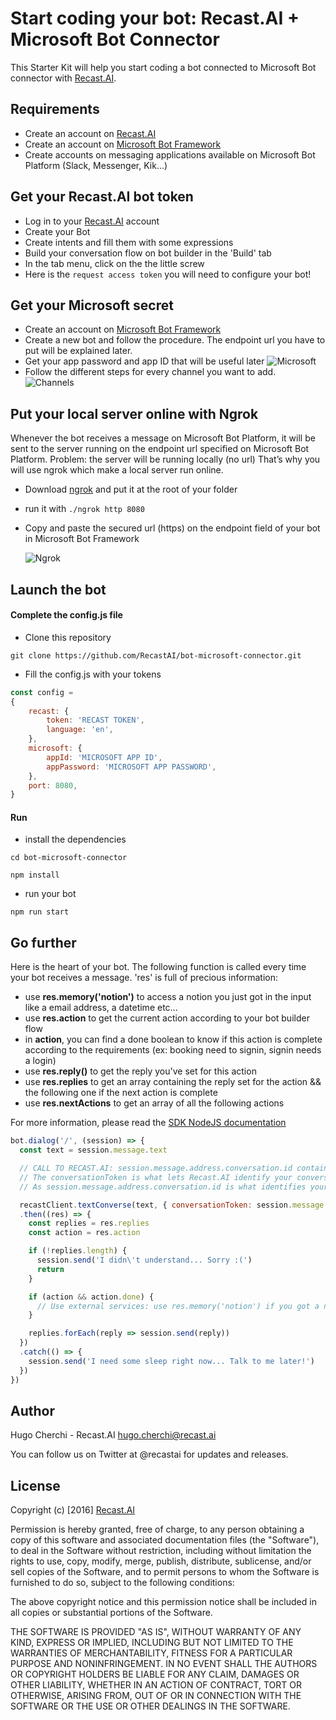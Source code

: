# Start coding your bot: Recast.AI + Microsoft Bot Connector

This Starter Kit will help you start coding a bot connected to Microsoft Bot connector with [Recast.AI](https://recast.ai).

## Requirements

* Create an account on [Recast.AI](https://recast.ai)
* Create an account on [Microsoft Bot Framework](https://dev.botframework.com)
* Create accounts on messaging applications available on Microsoft Bot Platform (Slack, Messenger, Kik...)

## Get your Recast.AI bot token

* Log in to your [Recast.AI](https://recast.ai/) account
* Create your Bot
* Create intents and fill them with some expressions
* Build your conversation flow on bot builder in the 'Build' tab
* In the tab menu, click on the the little screw
* Here is the `request access token` you will need to configure your bot!

## Get your Microsoft secret

* Create an account on [Microsoft Bot Framework](https://dev.botframework.com/)
* Create a new bot and follow the procedure. The endpoint url you have to put will be explained later.
* Get your app password and app ID that will be useful later
	![Microsoft](https://github.com/RecastAI/Pokebot/raw/master/pictures/recast-ai-microsoft-bot-creation.png)
* Follow the different steps for every channel you want to add.
	![Channels](https://github.com/RecastAI/Pokebot/raw/master/pictures/recast-ai-messenger-connect.png)

## Put your local server online with Ngrok

Whenever the bot receives a message on Microsoft Bot Platform, it will be sent to the server running on the endpoint url specified on Microsoft Bot Platform.
Problem: the server will be running locally (no url) That’s why you will use ngrok which make a local server run online.

* Download [ngrok](https://ngrok.com/) and put it at the root of your folder
* run it with `./ngrok http 8080`
* Copy and paste the secured url (https) on the endpoint field of your bot in Microsoft Bot Framework

	![Ngrok](https://github.com/RecastAI/Pokebot/raw/master/pictures/recast-ai-ngrok-console.png)

## Launch the bot

#### Complete the config.js file

* Clone this repository

```
git clone https://github.com/RecastAI/bot-microsoft-connector.git
```

* Fill the config.js with your tokens

```javascript
const config =
{
	recast: {
		token: 'RECAST TOKEN',
		language: 'en',
	},
	microsoft: {
		appId: 'MICROSOFT APP ID',
		appPassword: 'MICROSOFT APP PASSWORD',
	},
	port: 8080,
}
```

#### Run

* install the dependencies

```
cd bot-microsoft-connector
```
```
npm install
```

* run your bot

```
npm run start
```

## Go further

Here is the heart of your bot. The following function is called every time your bot receives a message.
'res' is full of precious information:

* use **res.memory('notion')** to access a notion you just got in the input like a email address, a datetime etc...
* use **res.action** to get the current action according to your bot builder flow
* in **action**, you can find a done boolean to know if this action is complete according to the requirements (ex: booking need to signin, signin needs a login)
* use **res.reply()** to get the reply you've set for this action
* use **res.replies** to get an array containing the reply set for the action && the following one if the next action is complete
* use **res.nextActions** to get an array of all the following actions

For more information, please read the [SDK NodeJS documentation](https://github.com/RecastAI/SDK-NodeJS)

```javascript
bot.dialog('/', (session) => {
  const text = session.message.text

  // CALL TO RECAST.AI: session.message.address.conversation.id contains a unique ID of your conversation with the channel used
  // The conversationToken is what lets Recast.AI identify your conversation.
  // As session.message.address.conversation.id is what identifies your conversation with the channel used, you can use it as conversationToken.

  recastClient.textConverse(text, { conversationToken: session.message.address.conversation.id })
  .then((res) => {
    const replies = res.replies
    const action = res.action

    if (!replies.length) {
      session.send('I didn\'t understand... Sorry :(')
      return
    }

    if (action && action.done) {
      // Use external services: use res.memory('notion') if you got a notion from this action
    }

    replies.forEach(reply => session.send(reply))
  })
  .catch(() => {
    session.send('I need some sleep right now... Talk to me later!')
  })
})
```

## Author

Hugo Cherchi - Recast.AI hugo.cherchi@recast.ai

You can follow us on Twitter at @recastai for updates and releases.

## License

Copyright (c) [2016] [Recast.AI](https://recast.ai/)

Permission is hereby granted, free of charge, to any person obtaining a copy of this software and associated documentation files (the "Software"), to deal in the Software without restriction, including without limitation the rights to use, copy, modify, merge, publish, distribute, sublicense, and/or sell copies of the Software, and to permit persons to whom the Software is furnished to do so, subject to the following conditions:

The above copyright notice and this permission notice shall be included in all copies or substantial portions of the Software.

THE SOFTWARE IS PROVIDED "AS IS", WITHOUT WARRANTY OF ANY KIND, EXPRESS OR IMPLIED, INCLUDING BUT NOT LIMITED TO THE WARRANTIES OF MERCHANTABILITY, FITNESS FOR A PARTICULAR PURPOSE AND NONINFRINGEMENT. IN NO EVENT SHALL THE AUTHORS OR COPYRIGHT HOLDERS BE LIABLE FOR ANY CLAIM, DAMAGES OR OTHER LIABILITY, WHETHER IN AN ACTION OF CONTRACT, TORT OR OTHERWISE, ARISING FROM, OUT OF OR IN CONNECTION WITH THE SOFTWARE OR THE USE OR OTHER DEALINGS IN THE SOFTWARE.
